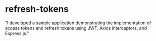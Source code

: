 # refresh-tokens
"I developed a sample application demonstrating the implementation of access tokens and refresh tokens using JWT, Axios interceptors, and Express.js."
